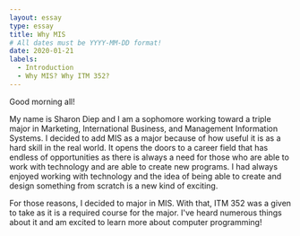 ```yaml
---
layout: essay
type: essay
title: Why MIS
# All dates must be YYYY-MM-DD format!
date: 2020-01-21
labels:
  - Introduction
  - Why MIS? Why ITM 352?
---
```

Good morning all! 

My name is Sharon Diep and I am a sophomore working toward a triple major in Marketing, International Business, and Management Information Systems. I decided to add MIS as a major because of how useful it is as a hard skill in the real world. It opens the doors to a career field that has endless of opportunities as there is always a need for those who are able to work with technology and are able to create new programs. I had always enjoyed working with technology and the idea of being able to create and design something from scratch is a new kind of exciting. 

For those reasons, I decided to major in MIS. With that, ITM 352 was a given to take as it is a required course for the major. I've heard numerous things about it and am excited to learn more about computer programming! 
